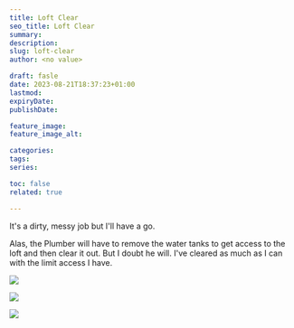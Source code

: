 ```yaml
---
title: Loft Clear
seo_title: Loft Clear
summary: 
description: 
slug: loft-clear
author: <no value>

draft: fasle
date: 2023-08-21T18:37:23+01:00
lastmod: 
expiryDate: 
publishDate: 

feature_image: 
feature_image_alt: 

categories:
tags:
series:

toc: false
related: true

---
```

It's a dirty, messy job but I'll have a go.

Alas, the Plumber will have to remove the water tanks to get access to the loft and then clear it out. But I doubt he will.
I've cleared as much as I can with the limit access I have.

![](/images/0184.jpeg)


![](/images/0185.jpeg)


![](/images/0186.jpeg)